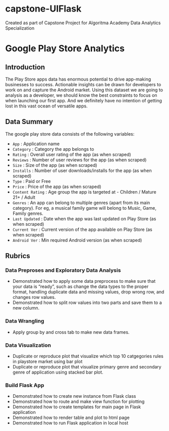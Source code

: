 # capstone-UIFlask
Created as part of Capstone Project for Algoritma Academy Data Analytics Specialization

# Google Play Store Analytics

## Introduction
The Play Store apps data has enormous potential to drive app-making businesses to success. Actionable insights can be drawn for developers to work on and capture the Android market. Using this dataset we are going to analysis as a developer, we should know the best constraints to focus on when launching our first app. And we definitely have no intention of getting lost in this vast ocean of versatile apps.

## Data Summary
The google play store data consists of the following variables:
- `App` : Application name                
- `Category` : Category the app belongs to
- `Rating` : Overall user rating of the app (as when scraped)
- `Reviews` : Number of user reviews for the app (as when scraped)         
- `Size` : Size of the app (as when scraped)           
- `Installs` : Number of user downloads/installs for the app (as when scraped)     
- `Type` : Paid or Free           
- `Price` : Price of the app (as when scraped)        
- `Content Rating` : Age group the app is targeted at - Children / Mature 21+ / Adult   
- `Genres` : An app can belong to multiple genres (apart from its main category). For eg, a musical family game will belong to Music, Game, Family genres.        
- `Last Updated` : Date when the app was last updated on Play Store (as when scraped) 
- `Current Ver` : Current version of the app available on Play Store (as when scraped)   
- `Android Ver` : Min required Android version (as when scraped)  

## Rubrics
### Data Preproses and Exploratory Data Analysis
- Demonstrated how to apply some data preprocess to make sure that your data is “ready”, such as change the data types to the proper format, handling duplicate data and missing values, drop wrong row, and changes row values.
- Demonstrated how to split row values into two parts and save them to a new column. 

### Data Wrangling
- Apply group by and cross tab to make new data frames.

### Data Visualization
- Duplicate or reproduce plot that visualize which top 10 catgegories rules in playstore market using bar plot 
- Duplicate or reproduce plot that visualize primary genre and secondary genre of application using stacked bar plot. 

### Build Flask App
- Demonstrated how to create new instance from Flask class
- Demonstrated how to route and make view function for plotting 
- Demonstrated how to create templates for main page in Flask application
- Demonstrated how to render table and plot to html page
- Demonstrated how to run Flask application in local host
